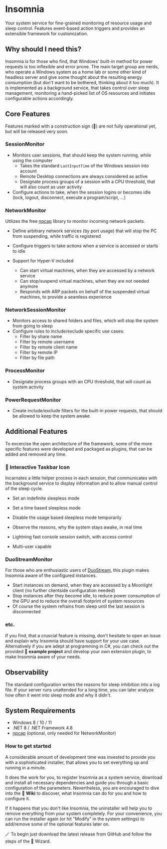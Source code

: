 # Insomnia

Your system service for fine-grained monitoring of resource usage and sleep control. Features event-based action triggers and provides an extensible framework for customization. 

## Why should I need this?

Insomnia is for those who find, that Windows' built-in method for power requests is too inflexible and error prone. The main target group are nerds, who operate a Windows system as a home lab or some other kind of headless server and give some thought about the resulting energy consumption (but don't want to be bothered, thinking about it too much). It is implemented as a background service, that takes control over sleep management, monitoring a hand-picked list of OS resources and initiates configurable actions accordingly.

## Core Features

Features marked with a construction sign (🚧) are not fully operational yet, but will be released very soon.

### SessionMonitor

- Monitors user sessions, that should keep the system running, while using the computer
    - Takes the standard `LastInputTime` of the Windows session into account
    - Remote Desktop connections are always considered as active
    - Designate process groups of a session with a CPU threshold, that will also count as user activity
- Configure actions to take, when the session logins or becomes idle (lock, logout, disconnect, execute a program/script, ...)

### NetworkMonitor
Utilizes the free [npcap](https://npcap.com/) library to monitor incoming network packets.

- Define arbitrary network services (by port usage) that will stop the PC from suspending, while traffic is registered
- Configure triggers to take actions when a service is accessed or starts to idle

- Support for Hyper-V included
    - Can start virtual machines, when they are accessed by a network service
    - Can stop/suspend virtual machines, when they are not needed anymore
    - Responds with ARP packets on behalf of the suspended virtual machines, to provide a seamless experience

### NetworkSessionMonitor

- Monitors access to shared folders and files, which will stop the system from going to sleep
- Configure rules to include/exclude specific use cases: 
    - Filter by share name
    - Filter by remote username
    - Filter by remote client name
    - Filter by remote IP
    - Filter by file path

### ProcessMonitor

- Designate process groups with an CPU threshold, that will count as system activity

### PowerRequestMonitor

- Create include/exclude filters for the built-in power requests, that should be allowed to keep the system awake


## Additional Features

To excercise the open architecture of the framework, some of the more specific features were developed and packaged as plugins, that can be added and removed any time.

### 🚧 Interactive Taskbar Icon

Incarnates a little helper process in each session, that communicates with the background service to display information and to allow manual control of the sleep cycle.

- Set an indefinite sleepless mode
- Set a time based sleepless mode
- Disable the usage based sleepless mode temporarily
- Observe the reasons, why the system stays awake, in real time

- Lightning fast console session switch, with access control
- Multi-user capable

### DuoStreamMonitor

For those who are enthusiastic users of [DuoStream](https://github.com/DuoStream), this plugin makes Insomnia aware of the configured instances.

- Start instances on demand, when they are accessed by a Moonlight client (no further clientside configuration needed)
- Stop instances after they become idle, to reduce power consumption of the GPU and to reduce the overall footprint of system resources
- Of course the system refrains from sleep until the last session is disconnected

### etc.

If you find, that a cruscial feature is missing, don't hesitate to open an issue and explain why Insomnia should have support for your use case. Alternatively if you are adept at programming in C#, you can check out the provided 🚧 **example project** and develop your own extension plugin, to make Insomnia aware of your needs.

## Observability

The standard configuration writes the reasons for sleep inhibition into a log file. If your server runs unattended for a long time, you can later analyze how often it went into sleep mode and why it didn't.

## System Requirements

- Windows 8 / 10 / 11
- .NET 8 / .NET Framework 4.8
- [npcap](https://npcap.com/) (optional, only needed for NetworkMonitor)

### How to get started

A considerable amount of development time was invested to provide you with a sophisticated installer, that allows you to set everything up and running in a minute.

It does the work for you, to register Insomnia as a system service, download and install all necessary dependencies and guide you through a basic configuration of the parameters. Nevertheless, you are encouraged to dive into the 🚧 **Wiki** to discover, what Insomnia can do for you and how to configure it.

If it happens that you don't like Insomnia, the uninstaller will help you to remove everything from your system completely. For your convenience, you can run the installer again (or hit "Modify" in the system settings) to add/remove some of the optional features later on.

🪄 To begin just download the latest release from GitHub and follow the steps of the 🧙 Wizard. 
